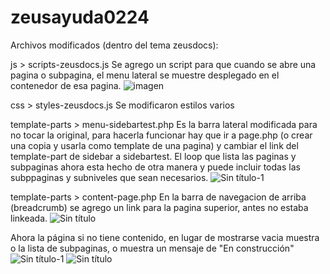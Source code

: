 # zeusayuda0224

Archivos modificados (dentro del tema zeusdocs):

js > scripts-zeusdocs.js
Se agrego un script para que cuando se abre una pagina o subpagina, el menu lateral se muestre desplegado en el contenedor de esa pagina.
![imagen](https://github.com/franimpo/zeusayuda0224/assets/23081830/814e4276-0a27-4945-879f-55ced754575c)


css > styles-zeusdocs.js
Se modificaron estilos varios

template-parts > menu-sidebartest.php
Es la barra lateral modificada para no tocar la original, para hacerla funcionar hay que ir a page.php (o crear una copia y usarla como template de una pagina) y cambiar el link del template-part de sidebar a sidebartest.
El loop que lista las paginas y subpaginas ahora esta hecho de otra manera y puede incluir todas las subppaginas y subniveles que sean necesarios.
![Sin título-1](https://github.com/franimpo/zeusayuda0224/assets/23081830/bd88612c-ae78-4fa6-87df-e4383d70bf64)


template-parts > content-page.php
En la barra de navegacion de arriba (breadcrumb) se agrego un link para la pagina superior, antes no estaba linkeada.
![Sin título](https://github.com/franimpo/zeusayuda0224/assets/23081830/11e7d560-edac-492c-a0a4-2fd7316b299c)

Ahora la página si no tiene contenido, en lugar de mostrarse vacia muestra o la lista de subpaginas, o muestra un mensaje de "En construcción"
![Sin título-1](https://github.com/franimpo/zeusayuda0224/assets/23081830/3c23c964-19a5-452c-81b1-facce0d69993)
![Sin título](https://github.com/franimpo/zeusayuda0224/assets/23081830/6c3e282d-899c-4f86-984b-8121ec9f16ad)


